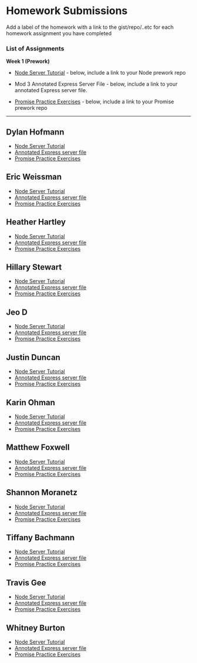 # Homework Submissions

Add a label of the homework with a link to the gist/repo/..etc for each homework assignment you have completed

### List of Assignments

**Week 1 (Prework)**

* [Node Server Tutorial](http://frontend.turing.io/lessons/module-4/node-prework.html) - below, include a link to your Node prework repo

* Mod 3 Annotated Express Server File - below, include a link to your annotated Express server file.

* [Promise Practice Exercises](https://gist.github.com/robbiejaeger/dc8f55c1f9462741090862f736b82cab) - below, include a link to your Promise prework repo

---

## Dylan Hofmann

* [Node Server Tutorial](https://github.com/dylhof/NodeJS-Practice)
* [Annotated Express server file](https://github.com/dylhof/trapper-keeper-api/tree/annotate-Dylan)
* [Promise Practice Exercises](https://repl.it/@dylhof/Promises)

## Eric Weissman

* [Node Server Tutorial](https://github.com/ericweissman/prework-mod4/blob/master/messages/server.js)
* [Annotated Express server file](https://github.com/ericweissman/prework-mod4/blob/master/annotations.js)
* [Promise Practice Exercises](https://repl.it/@ericweissman/Promises-Practice)

## Heather Hartley

* [Node Server Tutorial](https://github.com/hlhartley/node-server)
* [Annotated Express server file](https://github.com/hlhartley/annotated-server/blob/master/server.js)
* [Promise Practice Exercises](https://repl.it/@hlhartley/Promise-pledges)

## Hillary Stewart

* [Node Server Tutorial](https://gist.github.com/hillstew/1c327eb515e9d3e0907de0a330e7b112)
* [Annotated Express server file](https://gist.github.com/hillstew/69c4beddde4c21f4cbc44df8b8ff5b8e)
* [Promise Practice Exercises](https://repl.it/@hillstew/prework-promises)

## Jeo D

* [Node Server Tutorial](https://github.com/dForDeveloper/nodejs-prework)
* [Annotated Express server file](https://github.com/dForDeveloper/trapper-keeper-api/blob/jd-prework/app.js)
* [Promise Practice Exercises](https://repl.it/@UAv27axHJ9mD/PromisesPrework)

## Justin Duncan

* [Node Server Tutorial]()
* [Annotated Express server file]()
* [Promise Practice Exercises]()

## Karin Ohman

* [Node Server Tutorial](https://github.com/kaohman/node-practice)
* [Annotated Express server file](https://github.com/kaohman/listy-api/blob/annotate-files/app.js)
* [Promise Practice Exercises](https://repl.it/@kaohma/PromisesPractice)

## Matthew Foxwell

* [Node Server Tutorial](https://github.com/foxwellm/node-prework/blob/master/server.js)
* [Annotated Express server file](https://github.com/foxwellm/trapper-keeper-be/blob/master/app.js)
* [Promise Practice Exercises](https://repl.it/@fox8844/Promises-practice)

## Shannon Moranetz

* [Node Server Tutorial](https://github.com/shannonmoranetz/node-practice)
* [Annotated Express server file](https://github.com/shannonmoranetz/trapper-keeper-api/tree/annotate)
* [Promise Practice Exercises](https://repl.it/@shannonmoranetz/promises-practice)

## Tiffany Bachmann

* [Node Server Tutorial](https://github.com/trbachmann/node-server-tutorial-prework)
* [Annotated Express server file](https://github.com/dForDeveloper/trapper-keeper-api/blob/tb-annotation-prework/app.js)
* [Promise Practice Exercises](https://repl.it/@tbachmann/promise-practice-prework)

## Travis Gee

* [Node Server Tutorial](https://github.com/geet084/node-prework)
* [Annotated Express server file](https://github.com/geet084/trapper-keeper/tree/mod4-prework)
* [Promise Practice Exercises](https://Mod4-prework.geet084.repl.run)

## Whitney Burton

* [Node Server Tutorial](https://github.com/whitneyburton/node-server-example)
* [Annotated Express server file](https://github.com/dForDeveloper/trapper-keeper-api/tree/mod4-prep)
* [Promise Practice Exercises](https://repl.it/@whitneyburton/Promises-Practice)
